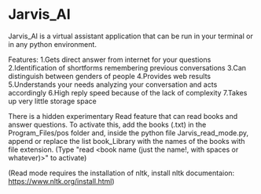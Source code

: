 # Jarvis_AI 

Jarvis_AI is a virtual assistant application that can be run in your terminal or in any python environment. 

Features:
1.Gets direct answer from internet for your questions
2.Identification of shortforms remembering previous conversations
3.Can distinguish between genders of people
4.Provides web results
5.Understands your needs analyzing your conversation and acts accordingly
6.High reply speed because of the lack of complexity
7.Takes up very little storage space

There is a hidden experimentary Read feature that can read books and answer questions. To activate this, add the books (.txt) in the Program_Files/pos folder and, inside the python file Jarvis_read_mode.py, append or replace the list book_Library with the names of the books with file extension. (Type "read <book name (just the name!, with spaces or whatever)>" to activate)

(Read mode requires the installation of nltk, install nltk documentaion: https://www.nltk.org/install.html)


